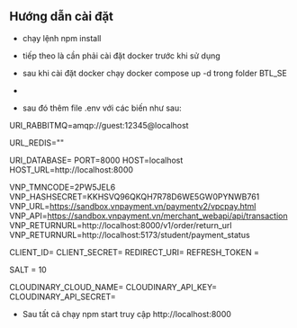 

## Hướng dẫn cài đặt

- chạy lệnh npm install

- tiếp theo là cần phải cài đặt docker trước khi sử dụng

- sau khi cài đặt docker chạy docker compose up -d trong folder BTL_SE
- 
- sau đó thêm file .env với các biến như sau:

URI_RABBITMQ=amqp://guest:12345@localhost
<!-- URL của cloud redis -->
URL_REDIS=""

URI_DATABASE=
PORT=8000
HOST=localhost
HOST_URL=http://localhost:8000

VNP_TMNCODE=2PW5JEL6
VNP_HASHSECRET=KKHSVQ96QKQH7R78D6WE5GW0PYNWB761
VNP_URL=https://sandbox.vnpayment.vn/paymentv2/vpcpay.html
VNP_API=https://sandbox.vnpayment.vn/merchant_webapi/api/transaction
VNP_RETURNURL=http://localhost:8000/v1/order/return_url
VNP_RETURNURL=http://localhost:5173/student/payment_status
<!-- Đây là các biến cần thieest trong google api cho nodemailer  -->
CLIENT_ID=
CLIENT_SECRET=
REDIRECT_URI=
REFRESH_TOKEN =

SALT = 10

<!-- các biến cho cloudinary -->
CLOUDINARY_CLOUD_NAME=
CLOUDINARY_API_KEY=
CLOUDINARY_API_SECRET=

- Sau tất cả chạy npm start truy cập http://localhost:8000
